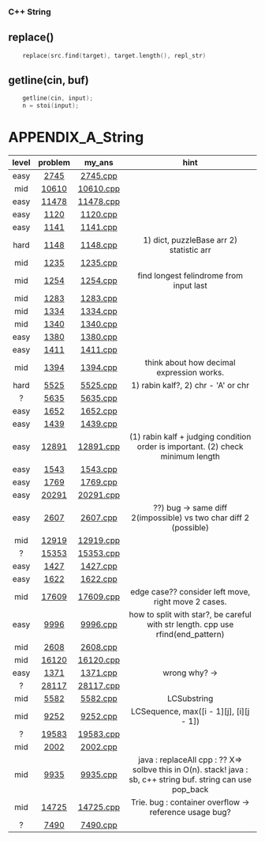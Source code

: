 ### C++ String
## replace()
```c++
	replace(src.find(target), target.length(), repl_str)
```
## getline(cin, buf)
```c++
	getline(cin, input);
	n = stoi(input);
```
# APPENDIX_A_String
| level | problem | my_ans | hint |
| :--: | :--: | :--: | :--: |
| easy | [2745](https://www.acmicpc.net/problem/2745) | [2745.cpp](./2745/2745.cpp) |  |
| mid | [10610](https://www.acmicpc.net/problem/10610) | [10610.cpp](./10610/10610.cpp) |  |
| easy | [11478](https://www.acmicpc.net/problem/11478) | [11478.cpp](./11478/11478.cpp) |  |
| easy | [1120](https://www.acmicpc.net/problem/1120) | [1120.cpp](./1120/1120.cpp) |  |
| easy | [1141](https://www.acmicpc.net/problem/1141) | [1141.cpp](./1141/1141.cpp) |  |
| hard | [1148](https://www.acmicpc.net/problem/1148) | [1148.cpp](./1148/1148.cpp) | 1) dict, puzzleBase arr 2) statistic arr |
| mid | [1235](https://www.acmicpc.net/problem/1235) | [1235.cpp](./1235/1235.cpp) |  |
| mid | [1254](https://www.acmicpc.net/problem/1254) | [1254.cpp](./1254/1254.cpp) | find longest felindrome from input last |
| mid | [1283](https://www.acmicpc.net/problem/1283) | [1283.cpp](./1283/1283.cpp) |  |
| mid | [1334](https://www.acmicpc.net/problem/1334) | [1334.cpp](./1334/1334.cpp) |  |
| mid | [1340](https://www.acmicpc.net/problem/1340) | [1340.cpp](./1340/1340.cpp) |  |
| easy | [1380](https://www.acmicpc.net/problem/1380) | [1380.cpp](./1380/1380.cpp) |  |
| easy | [1411](https://www.acmicpc.net/problem/1411) | [1411.cpp](./1411/1411.cpp) |  |
| mid | [1394](https://www.acmicpc.net/problem/1394) | [1394.cpp](./1394/1394.cpp) | think about how decimal expression works. |
| hard | [5525](https://www.acmicpc.net/problem/5525) | [5525.cpp](./5525/5525.cpp) | 1) rabin kalf?, 2) chr - 'A' or chr |
| ? | [5635](https://www.acmicpc.net/problem/5635) | [5635.cpp](./5635/5635.cpp) |  |
| easy | [1652](https://www.acmicpc.net/problem/1652) | [1652.cpp](./1652/1652.cpp) |  |
| easy | [1439](https://www.acmicpc.net/problem/1439) | [1439.cpp](./1439/1439.cpp) |  |
| easy | [12891](https://www.acmicpc.net/problem/12891) | [12891.cpp](./12891/12891.cpp) | (1) rabin kalf + judging condition order is important. (2) check minimum length |
| easy | [1543](https://www.acmicpc.net/problem/1543) | [1543.cpp](./1543/1543.cpp) |  |
| easy | [1769](https://www.acmicpc.net/problem/1769) | [1769.cpp](./1769/1769.cpp) |  |
| easy | [20291](https://www.acmicpc.net/problem/20291) | [20291.cpp](./20291/20291.cpp) |  |
| easy | [2607](https://www.acmicpc.net/problem/2607) | [2607.cpp](./2607/2607.cpp) | ??) bug -> same diff 2(impossible) vs two char diff 2 (possible) |
| mid | [12919](https://www.acmicpc.net/problem/12919) | [12919.cpp](./12919/12919.cpp) |  |
| ? | [15353](https://www.acmicpc.net/problem/15353) | [15353.cpp](./15353/15353.cpp) |  |
| easy | [1427](https://www.acmicpc.net/problem/1427) | [1427.cpp](./1427/1427.cpp) |  |
| easy | [1622](https://www.acmicpc.net/problem/1622) | [1622.cpp](./1622/1622.cpp) |  |
| mid | [17609](https://www.acmicpc.net/problem/17609) | [17609.cpp](./17609/17609.cpp) | edge case?? consider left move, right move 2 cases. |
| easy | [9996](https://www.acmicpc.net/problem/9996) | [9996.cpp](./9996/9996.cpp) | how to split with star?, be careful with str length. cpp use rfind(end_pattern) |
| mid | [2608](https://www.acmicpc.net/problem/2608) | [2608.cpp](./2608/2608.cpp) |  |
| mid | [16120](https://www.acmicpc.net/problem/16120) | [16120.cpp](./16120/16120.cpp) |  |
| easy | [1371](https://www.acmicpc.net/problem/1371) | [1371.cpp](./1371/1371.cpp) | wrong why? ->  |
| ? | [28117](https://www.acmicpc.net/problem/28117) | [28117.cpp](./28117/28117.cpp) |  |
| mid | [5582](https://www.acmicpc.net/problem/5582) | [5582.cpp](./5582/5582.cpp) | LCSubstring  |
| mid | [9252](https://www.acmicpc.net/problem/9252) | [9252.cpp](./9252/9252.cpp) | LCSequence, max([i - 1][j], [i][j - 1]) |
| ? | [19583](https://www.acmicpc.net/problem/19583) | [19583.cpp](./19583/19583.cpp) |  |
| mid | [2002](https://www.acmicpc.net/problem/2002) | [2002.cpp](./2002/2002.cpp) |  |
| mid | [9935](https://www.acmicpc.net/problem/9935) | [9935.cpp](./9935/9935.cpp) | java : replaceAll cpp : ?? X=> solbve this in O(n). stack! java : sb, c++ string buf. string can use pop_back |
| mid | [14725](https://www.acmicpc.net/problem/14725) | [14725.cpp](./14725/14725.cpp) | Trie. bug : container overflow -> reference usage bug? |
| ? | [7490](https://www.acmicpc.net/problem/7490) | [7490.cpp](./7490/7490.cpp) |  |

